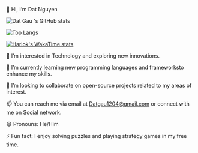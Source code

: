👋 Hi, I’m Dat Nguyen

![Dat Gau 's GitHub stats](https://github-readme-stats.vercel.app/api?username=datgau&show_icons=true&theme=radical)


[![Top Langs](https://github-readme-stats.vercel.app/api/top-langs/?username=datgau&layout=donut)](https://github.com/datgau/github-readme-stats)


[![Harlok's WakaTime stats](https://github-readme-stats.vercel.app/api/wakatime?username=datgau)](https://github.com/anuraghazra/github-readme-stats)

👀 I’m interested in Technology and exploring new innovations.

🌱 I’m currently learning new programming languages and frameworksto enhance my skills.

💞️ I’m looking to collaborate on open-source projects related to my areas of interest.

📫 You can reach me via email at Datgau1204@gmail.com or connect with me on Social network.

😄 Pronouns: He/Him

⚡ Fun fact: I enjoy solving puzzles and playing strategy games in my free time.


<!---
Datgau/Datgau is a ✨ special ✨ repository because its `README.md` (this file) appears on your GitHub profile.
You can click the Preview link to take a look at your changes.
--->
